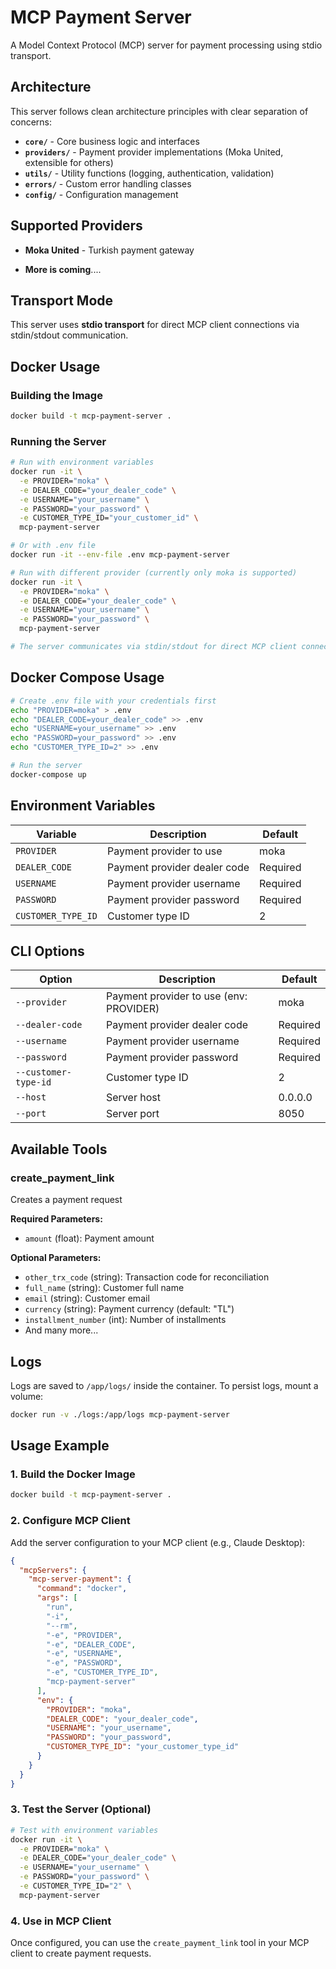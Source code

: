 # MCP Payment Server

A Model Context Protocol (MCP) server for payment processing using stdio transport.

## Architecture

This server follows clean architecture principles with clear separation of concerns:

- **`core/`** - Core business logic and interfaces
- **`providers/`** - Payment provider implementations (Moka United, extensible for others)
- **`utils/`** - Utility functions (logging, authentication, validation)
- **`errors/`** - Custom error handling classes
- **`config/`** - Configuration management

## Supported Providers 

- **Moka United** - Turkish payment gateway

- **More is coming**.... 

## Transport Mode

This server uses **stdio transport** for direct MCP client connections via stdin/stdout communication.

## Docker Usage

### Building the Image
```bash
docker build -t mcp-payment-server .
```

### Running the Server
```bash
# Run with environment variables
docker run -it \
  -e PROVIDER="moka" \
  -e DEALER_CODE="your_dealer_code" \
  -e USERNAME="your_username" \
  -e PASSWORD="your_password" \
  -e CUSTOMER_TYPE_ID="your_customer_id" \
  mcp-payment-server

# Or with .env file
docker run -it --env-file .env mcp-payment-server

# Run with different provider (currently only moka is supported)
docker run -it \
  -e PROVIDER="moka" \
  -e DEALER_CODE="your_dealer_code" \
  -e USERNAME="your_username" \
  -e PASSWORD="your_password" \
  mcp-payment-server

# The server communicates via stdin/stdout for direct MCP client connection
```

## Docker Compose Usage

```bash
# Create .env file with your credentials first
echo "PROVIDER=moka" > .env
echo "DEALER_CODE=your_dealer_code" >> .env
echo "USERNAME=your_username" >> .env  
echo "PASSWORD=your_password" >> .env
echo "CUSTOMER_TYPE_ID=2" >> .env

# Run the server
docker-compose up
```

## Environment Variables

| Variable | Description | Default |
|----------|-------------|---------|
| `PROVIDER` | Payment provider to use | moka |
| `DEALER_CODE` | Payment provider dealer code | Required |
| `USERNAME` | Payment provider username | Required |
| `PASSWORD` | Payment provider password | Required |
| `CUSTOMER_TYPE_ID` | Customer type ID | 2 |

## CLI Options

| Option | Description | Default |
|--------|-------------|---------|
| `--provider` | Payment provider to use (env: PROVIDER) | moka |
| `--dealer-code` | Payment provider dealer code | Required |
| `--username` | Payment provider username | Required |
| `--password` | Payment provider password | Required |
| `--customer-type-id` | Customer type ID | 2 |
| `--host` | Server host | 0.0.0.0 |
| `--port` | Server port | 8050 |


## Available Tools

### create_payment_link
Creates a payment request 

**Required Parameters:**
- `amount` (float): Payment amount

**Optional Parameters:**
- `other_trx_code` (string): Transaction code for reconciliation
- `full_name` (string): Customer full name
- `email` (string): Customer email
- `currency` (string): Payment currency (default: "TL")
- `installment_number` (int): Number of installments
- And many more...

## Logs

Logs are saved to `/app/logs/` inside the container. To persist logs, mount a volume:

```bash
docker run -v ./logs:/app/logs mcp-payment-server
```

## Usage Example

### 1. Build the Docker Image
```bash
docker build -t mcp-payment-server .
```

### 2. Configure MCP Client
Add the server configuration to your MCP client (e.g., Claude Desktop):

```json
{
  "mcpServers": {
    "mcp-server-payment": {
      "command": "docker",
      "args": [
        "run",
        "-i",
        "--rm",
        "-e", "PROVIDER",
        "-e", "DEALER_CODE",
        "-e", "USERNAME",
        "-e", "PASSWORD",
        "-e", "CUSTOMER_TYPE_ID",
        "mcp-payment-server"
      ],
      "env": {
        "PROVIDER": "moka",
        "DEALER_CODE": "your_dealer_code",
        "USERNAME": "your_username",
        "PASSWORD": "your_password",
        "CUSTOMER_TYPE_ID": "your_customer_type_id"
      }
    }
  }
}
```

### 3. Test the Server (Optional)
```bash
# Test with environment variables
docker run -it \
  -e PROVIDER="moka" \
  -e DEALER_CODE="your_dealer_code" \
  -e USERNAME="your_username" \
  -e PASSWORD="your_password" \
  -e CUSTOMER_TYPE_ID="2" \
  mcp-payment-server

```

### 4. Use in MCP Client
Once configured, you can use the `create_payment_link` tool in your MCP client to create  payment requests.

